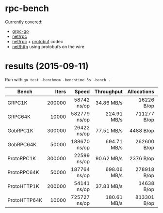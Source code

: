 rpc-bench
=========

Currently covered:
- [grpc-go](https://github.com/grpc/grpc-go)
- [net/rpc](http://godoc.org/net/rpc)
- [net/rpc](http://godoc.org/net/rpc) + [protobuf](https://github.com/golang/protobuf) codec
- [net/http](http://godoc.org/net/http) using protobufs on the wire

results (2015-09-11)
====================
Run with `go test -benchmem -benchtime 5s -bench .`

| Bench        | Iters  | Speed        | Throughput  | Allocations | Allocations   |
|--------------|-------:|-------------:|------------:|------------:|--------------:|
| GRPC1K       | 200000 |  58742 ns/op |  34.86 MB/s |  16226 B/op |  89 allocs/op |
| GRPC64K      |  10000 | 582779 ns/op | 224.91 MB/s | 711277 B/op | 153 allocs/op |
| GobRPC1K     | 300000 |  26422 ns/op |  77.51 MB/s |   4488 B/op |  17 allocs/op |
| GobRPC64K    |  50000 | 188670 ns/op | 694.71 MB/s | 262600 B/op |  17 allocs/op |
| ProtoRPC1K   | 300000 |  22599 ns/op |  90.62 MB/s |   2376 B/op |  11 allocs/op |
| ProtoRPC64K  |  50000 | 187764 ns/op | 698.06 MB/s | 278918 B/op |  13 allocs/op |
| ProtoHTTP1K  | 200000 |  54141 ns/op |  37.83 MB/s |  14638 B/op |  81 allocs/op |
| ProtoHTTP64K |  10000 | 725727 ns/op | 180.61 MB/s | 813301 B/op | 110 allocs/op |
